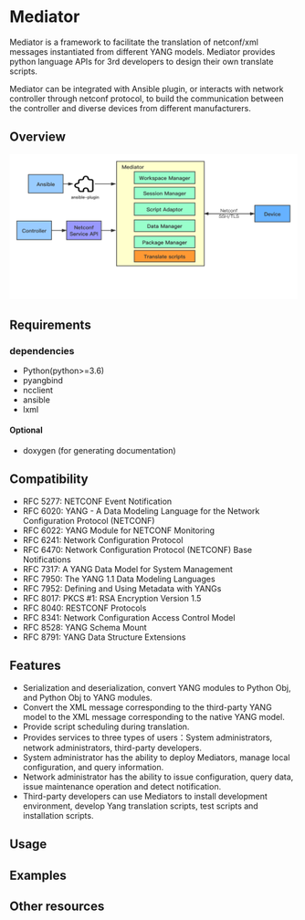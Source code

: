 # Mediator

Mediator is a framework to facilitate the translation of netconf/xml messages instantiated from different YANG models. Mediator provides python language APIs for 3rd developers to design their own translate scripts.

Mediator can be integrated with Ansible plugin, or interacts with network controller through netconf protocol, to build the communication between the controller and diverse devices from different manufacturers.

## Overview
![](https://github.com/qiangzhang0925/images/raw/master/img/logical-overview%20(2).png)

## Requirements
### dependencies
- Python(python>=3.6)
- pyangbind
- ncclient
- ansible
- lxml

####  Optional
- doxygen (for generating documentation)

## Compatibility

- RFC 5277: NETCONF Event Notification
- RFC 6020: YANG - A Data Modeling Language for the Network Configuration Protocol (NETCONF) 
- RFC 6022: YANG Module for NETCONF Monitoring
- RFC 6241: Network Configuration Protocol
- RFC 6470: Network Configuration Protocol (NETCONF) Base Notifications
- RFC 7317: A YANG Data Model for System Management
- RFC 7950: The YANG 1.1 Data Modeling Languages
- RFC 7952: Defining and Using Metadata with YANGs
- RFC 8017: PKCS #1: RSA Encryption Version 1.5
- RFC 8040: RESTCONF Protocols
- RFC 8341: Network Configuration Access Control Model
- RFC 8528: YANG Schema Mount
- RFC 8791: YANG Data Structure Extensions

## Features

- Serialization and deserialization, convert YANG modules to Python Obj, and Python Obj to YANG modules.
- Convert the XML message corresponding to the third-party YANG model to the XML message corresponding to the native YANG model.
- Provide script scheduling during translation.
- Provides services to three types of users：System administrators, network administrators, third-party developers.
- System administrator has the ability to deploy Mediators, manage local configuration, and query information.
- Network administrator has the ability to issue configuration, query data, issue maintenance operation and detect notification.
- Third-party developers can use Mediators to install development environment, develop Yang translation scripts, test scripts and installation scripts.

##  Usage


## Examples


## Other resources
